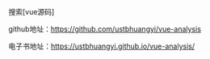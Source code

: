 搜索[vue源码]

github地址：https://github.com/ustbhuangyi/vue-analysis

电子书地址：https://ustbhuangyi.github.io/vue-analysis/

